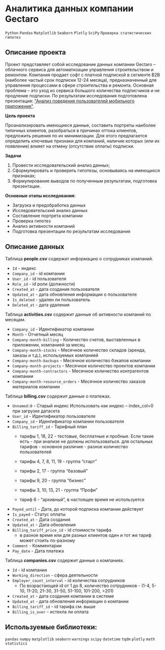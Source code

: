 # Аналитика данных компании Gectaro
`Python` `Pandas` `Matplotlib` `Seaborn` `Plotly` `SciPy` `Проверка статистических гипотез`

## Описание проекта   

Проект представляет собой исследование данных компании Gectaro – облачного сервиса для автоматизации управления строительством и ремонтом.
Компания продает софт с платной подпиской в сегменте B2B (наиболее частый срок подписки 12-24 месяца), предназначенный для управления процессами в сфере строительства и ремонта.
Основная проблема – это уход из сервиса большого количества подписчиков и не продление подписки.
По результатам исследования подготовлена презентация: ["Анализ поведения пользователей мобильного приложения"](https://github.com/halfnoob-halfpro/Portfolio/blob/main/mobile/Анализ%20поведения%20пользователей%20мобильного%20приложения.pdf).

**Цель проекта**

Проанализировать имеющиеся данные, составить портреты наиболее типичных клиентов, разобраться в причинах оттока клиентов, предложить решения по их минимизации. 
Для этого предлагается определить ключевые признаки для компаний, наличие которых (или их появление) влияет на отмену (отсутствие оплаты) подписки.
 
**Задачи**

1. Провести исследовательский анализ данных;
2. Сформулировать и проверить гипотезы, основываясь на имеющихся признаках;
3. Формулирование выводов по полученным результатам, подготовка презентации.

**Основные этапы исследования:**
  
- Загрузка и предобработка данных     
- Исследовательский анализ данных      
- Составление портрета компании   
- Проверка гипотез     
- Анализ активности компаний       
- Подготовка презентации по результатам исследования    


## Описание данных

Таблица **people.csv** содержит информацию о сотрудниках компаний.

- `Id` - индекс	 
- `Company_id` - id компании	 
- `User_id` - id пользователя	 
- `Role_id` - id роли (должности)	 
- `Created_at` - дата создания пользователя	 
- `Updated_at` - дата обновления информации о пользователе	 
- `Is_deleted` - удален ли пользователь	 
- `Deleted_at` - дата удаления	 

Таблица **activities.csv** содержит данные об активности компаний по месяцам.

- `Company_id` -	Идентификатор компании	 
- `Month` -	Отчетный месяц	 
- `Company-month-billing` -	Количество счетов, выставленных в приложении, компанией за месяц	 
- `Company-month-stocks` -	Месячное количество складов (аренда, заказы и т.д.), используемых компанией	 
- `Company-month-backups` -	Месячное количество бэкапов компании	 
- `Company-month-projects` -	Месячное количество проектов компании	 
- `Company-month-contractors` -	Месячное количество контрагентов компании	 
- `Company-month-resource_orders` -	Месячное количество заказов материалов компании	 

Таблица **billing.csv** содержит данные о платежах.

- `Unnamed:0` -	Старый индекс	Использовать как индекс – index_col=0 при загрузке датасета
- `User_id` -	Идентификатор пользователя	 
- `Company_id` -	Идентификатор компании пользователя	 
- `Billing_tariff_id` -	Тарифный план
  - тарифы 1, 18, 22 - тестовые, бесплатные и пробные. Если такие есть - при анализе не должны использоваться. для остальных тарифов - основное различие - разное количество пользователей

  - тарифы 4, 7, 8, 11, 19 - группа “старт”

  - тарифы 2, 17 - группа “базовый”

  - тарифы 9, 20 - группа “бизнес”

  - тарифы 3, 10, 13, 21 - группа “Профи”

  - тариф 6 - “архивный”, в настоящее время не используется
- `Payed_until` -	 Дата, до которой подписка компании действует	 
- `Is_payed` -	Статус оплаты	 
- `Created_at` -	Дата создания	 
- `Updated_at` -	Дата обновления	
- `Billing_tariff_price_id` -	id стоимости тарифа
  - в разное время или для разных клиентов  один и тот же тариф может стоить по-разному 
- `Comment` -	Комментарии	 
- `Pay_date` -	Дата платежа	 

Таблица **companies.csv** содержит данные о компаниях.

- `Id` -	 id компании	 
- `Working_direction` -	 сфера деятельности	 
- `Employer_count_interval` -	 id количества сотрудников
  - По возрастающей id от 1 до 8, количество сотрудников - (1-4, 5-10, 11-20, 21-30, 31-50, 51-100, 101-200, >201)
- `Created_at` -	 дата создания компании в системе	 
- `Updated_at` -	 дата обновления информации о компании	 
- `Billing_tariff_id` -	id тарифа 	 см. выше
- `Billing_is_over` -	 истекла ли оплата	 

## Используемые библиотеки:
`pandas` `numpy` `matplotlib` `seaborn` `warnings` `scipy` `datetime` `tqdm` `plotly` `math` `statistics`

